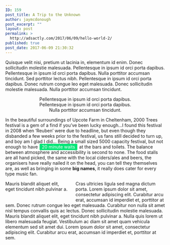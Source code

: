 ```yaml
---
ID: 159
post_title: A Trip to the Unknown
author: jaymcdonough
post_excerpt: ""
layout: post
permalink: >
  http://adsactly.com/2017/06/09/hello-world-2/
published: true
post_date: 2017-06-09 21:30:32
---
```

Quisque velit nisi, pretium ut lacinia in, elementum id enim. Donec sollicitudin molestie malesuada. Pellentesque in ipsum id orci porta dapibus. Pellentesque in ipsum id orci porta dapibus. Nulla porttitor accumsan tincidunt. Sed porttitor lectus nibh. Pellentesque in ipsum id orci porta dapibus. Donec rutrum congue leo eget malesuada. Donec sollicitudin molestie malesuada. Nulla porttitor accumsan tincidunt.
<p style="text-align: center;"><span class="blockquote" style="width: 60%; margin: 0px auto; display: table;">Pellentesque in ipsum id orci porta dapibus. Pellentesque in ipsum id orci porta dapibus. Nulla porttitor accumsan tincidunt.</span></p>
In the beautiful surroundings of Upcote Farm in Cheltenham, 2000 Trees festival is a gem of a find if you’ve been lucky enough…I found this festival in 2008 when ‘Reuben’ were due to headline, but even though they disbanded a few weeks prior to the festival, us fans still decided to turn up, and boy am I glad I did… Being a small sized 5000 capacity festival, but not enough to have <span style="margin: 0px 2px; padding: 1px 7px 2px; background: #00e676; border-radius: 2px; color: #ffffff;">20 minute waits</span> at the bars and toilets. The balance between atmosphere and accessibility is second to none. The food stalls are all hand picked, the same with the local ciders/ales and beers, the organisers have really nailed it on the head, you can tell they themselves are, as well as bringing in some <strong>big names</strong>, it really does cater for every type music fan.

<span class="blockquote" style="float: left; width: 40%; margin: 0px 20px 20px 0px;">Mauris blandit aliquet elit, eget tincidunt nibh pulvinar a.</span> Cras ultricies ligula sed magna dictum porta. Lorem ipsum dolor sit amet, consectetur adipiscing elit. Curabitur arcu erat, accumsan id imperdiet et, porttitor at sem. Donec rutrum congue leo eget malesuada. Curabitur non nulla sit amet nisl tempus convallis quis ac lectus. Donec sollicitudin molestie malesuada. Mauris blandit aliquet elit, eget tincidunt nibh pulvinar a. Nulla quis lorem ut libero malesuada feugiat. Vestibulum ac diam sit amet quam vehicula elementum sed sit amet dui. Lorem ipsum dolor sit amet, consectetur adipiscing elit. Curabitur arcu erat, accumsan id imperdiet et, porttitor at sem.